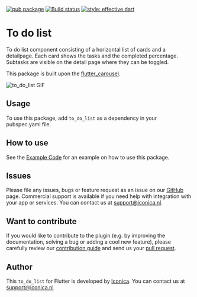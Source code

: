 [![pub package](https://img.shields.io/pub/v/flutter_carousel.svg)](https://github.com/Iconica-Development) [![Build status](https://img.shields.io/github/workflow/status/Iconica-Development/to_do_list/CI)](https://github.com/Iconica-Development/to_do_list/actions/new) [![style: effective dart](https://img.shields.io/badge/style-effective_dart-40c4ff.svg)](https://github.com/tenhobi/effective_dart)

# To do list
To do list component consisting of a horizontal list of cards and a detailpage.
Each card shows the tasks and the completed percentage.
Subtasks are visible on the detail page where they can be toggled.

This package is built upon the [flutter_carousel](https://github.com/Iconica-Development/carousel).

![to_do_list GIF](to_do_list.gif)

## Usage

To use this package, add `to_do_list` as a dependency in your pubspec.yaml file.

## How to use

See the [Example Code](example/lib/main.dart) for an example on how to use this package.

## Issues

Please file any issues, bugs or feature request as an issue on our [GitHub](https://github.com/Iconica-Development/to_do_list) page. Commercial support is available if you need help with integration with your app or services. You can contact us at [support@iconica.nl](mailto:support@iconica.nl).

## Want to contribute

If you would like to contribute to the plugin (e.g. by improving the documentation, solving a bug or adding a cool new feature), please carefully review our [contribution guide](./CONTRIBUTING.md) and send us your [pull request](https://github.com/Iconica-Development/to_do_list/pulls).

## Author

This `to_do_list` for Flutter is developed by [Iconica](https://iconica.nl). You can contact us at <support@iconica.nl>